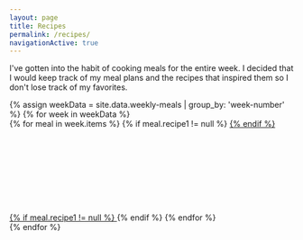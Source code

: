 ```yaml
---
layout: page
title: Recipes
permalink: /recipes/
navigationActive: true
---
```


I've gotten into the habit of cooking meals for the entire week. I decided that I would keep track of my meal plans and the recipes that inspired them so I don't lose track of my favorites. 

<div>
	{% assign weekData = site.data.weekly-meals | group_by: 'week-number' %}
	{% for week in weekData %}
		<div class="row">
		{% for meal in week.items %}
			{% if meal.recipe1 != null %}
			<a href="{{ meal.recipe1 }}" target="_blank">
			{% endif %}
				<div class="col-sm-4" style="{% if meal.image != null %}background-image: url(/assets/recipes/{{meal.image}});{% endif %} background-position: center center; background-size: cover;height: 150px">
					<!--{{ meal.title }}-->
				</div>
			{% if meal.recipe1 != null %}
			</a>
			{% endif %}
		{% endfor %}
		</div>
	{% endfor %}
</div>

